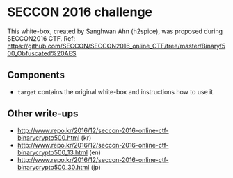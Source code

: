 # SECCON 2016 challenge

This white-box, created by Sanghwan Ahn (h2spice), was proposed during SECCON2016 CTF.
Ref: https://github.com/SECCON/SECCON2016_online_CTF/tree/master/Binary/500_Obfuscated%20AES

Components
----------

* `target` contains the original white-box and instructions how to use it.

Other write-ups
---------------

* http://www.repo.kr/2016/12/seccon-2016-online-ctf-binarycrypto500.html (kr)
* http://www.repo.kr/2016/12/seccon-2016-online-ctf-binarycrypto500_13.html (en)
* http://www.repo.kr/2016/12/seccon-2016-online-ctf-binarycrypto500_30.html (jp)
